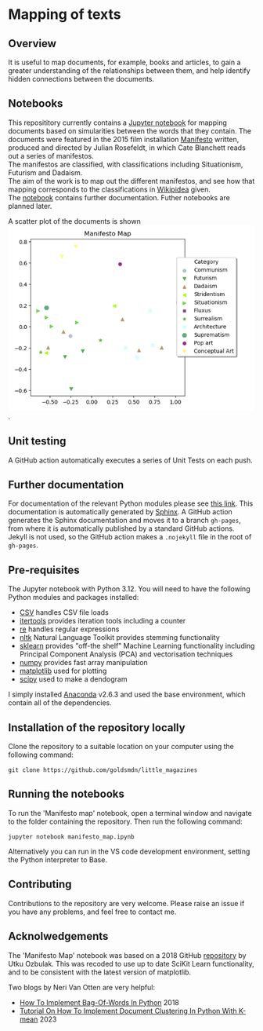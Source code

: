 # Mapping of texts

## Overview
It is useful to map documents, for example, books and articles, to gain a greater understanding of the relationships between them, and help 
identify hidden connections between the documents.     

## Notebooks
This reposititory currently contains a [Jupyter notebook](manifesto_map.ipynb) for mapping documents 
based on simularities between the words that they contain.  The documents were featured in the 2015 film installation
 [Manifesto](https://en.wikipedia.org/wiki/Manifesto_\(2015_film\)) written, 
 produced and directed by Julian Rosefeldt, in which Cate Blanchett reads out a series of manifestos.  
 The manifestos are classified, with classifications including Situationism, Futurism and Dadaism.  
 The aim of the work is to map out the different manifestos, and see how that mapping corresponds 
 to the classifications in [Wikipidea]((https://en.wikipedia.org/wiki/Manifesto_\(2015_film\))) given.  
 The [notebook](manifesto_map.ipynb) contains further documentation.  Futher notebooks are planned later.

A scatter plot of the documents is shown 
![here](/plot/Manifesto_map.png).

## Unit testing
A GitHub action automatically executes a series of Unit Tests on each push.

## Further documentation
For documentation of the relevant Python modules please see [this link](https://goldsmdn.github.io/little_magazines/).  This documentation is automatically generated by [Sphinx](https://www.sphinx-doc.org/en/master/).  A GitHub action generates the Sphinx documentation and moves it to a branch `gh-pages`, from where it is automatically published by a standard GitHub actions.  Jekyll is not used, so the GitHub action makes a `.nojekyll` file in the root of `gh-pages`.

## Pre-requisites
The Jupyter notebook with Python 3.12.  You will need to have the following Python modules and packages installed:
 - [CSV](https://docs.python.org/3/library/csv.html) handles CSV file loads
 - [itertools](https://docs.python.org/3/library/itertools.html) provides iteration tools including a counter
 - [re](https://docs.python.org/3/library/re.html) handles regular expressions
 - [nltk](https://www.nltk.org/) Natural Language Toolkit provides stemming functionality
 - [sklearn](https://scikit-learn.org/stable/) provides "off-the shelf" Machine Learning functionality including Principal Component Analysis (PCA) and vectorisation techniques
 - [numpy](https://docs.python.org/3/library/numeric.html) provides fast array manipulation
 - [matplotlib](https://matplotlib.org/) used for plotting
 - [scipy](https://scipy.org/) used to make a dendogram

 I simply installed [Anaconda](https://www.anaconda.com/) v2.6.3 and used the base environment, which contain all of the dependencies.  

 ## Installation of the repository locally
Clone the repository to a suitable location on your computer using the following command:
```
git clone https://github.com/goldsmdn/little_magazines

``` 
## Running the notebooks
To run the 'Manifesto map' notebook, open a terminal window and navigate to the folder containing the repository.  Then run the following command:

```
jupyter notebook manifesto_map.ipynb

```
Alternatively you can run in the VS code development environment, setting the Python interpreter to Base.

## Contributing
Contributions to the repository are very welcome.  Please raise an issue if you have any problems, and feel free to contact me.

## Acknolwedgements
The 'Manifesto Map' notebook was based on a 2018 GitHub [repository](https://github.com/utkuozbulak/unsupervised-learning-document-clustering) by Utku Ozbulak.  This was recoded to use up to date SciKit Learn functionality, and to be consistent with the latest version of matplotlib. 

Two blogs by Neri Van Otten are very helpful:
 - [How To Implement Bag-Of-Words In Python](https://spotintelligence.com/2022/12/20/bag-of-words-python/) 2018 
 - [Tutorial On How To Implement Document Clustering In Python With K-mean](https://spotintelligence.com/2023/01/16/document-clustering-in-python/) 2023

